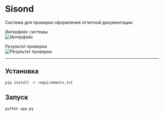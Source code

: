 # Sisond
Система для проверки оформления отчетной документации

Интерфейс системы  
![Интерфейс](https://github.com/wnlera/Sisond/blob/f87abe9793e555df7fefa08b77ace0028ca30bb1/readme_media/img2.png)  

Результат проверки  
![Результат проверки](https://github.com/wnlera/Sisond/blob/f87abe9793e555df7fefa08b77ace0028ca30bb1/readme_media/img1.png)  

---
## Установка
`pip install -r requirements.txt`

## Запуск
`python app.py`  
  
